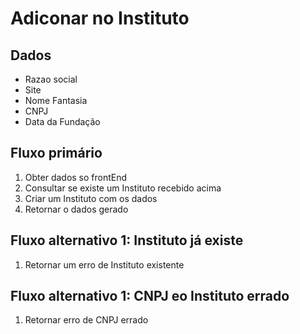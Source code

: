 # Adiconar no Instituto

## Dados
* Razao social
* Site
* Nome Fantasia
* CNPJ
* Data da Fundação


## Fluxo primário
1. Obter dados so frontEnd
2. Consultar se existe um Instituto  recebido acima
3. Criar um Instituto com os dados
4. Retornar o dados gerado

## Fluxo alternativo 1: Instituto já existe
1. Retornar um erro de Instituto existente

## Fluxo alternativo 1: CNPJ eo Instituto errado
1. Retornar erro de CNPJ errado
